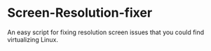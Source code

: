 # Screen-Resolution-fixer
An easy script for fixing resolution screen issues that you could find virtualizing Linux.
